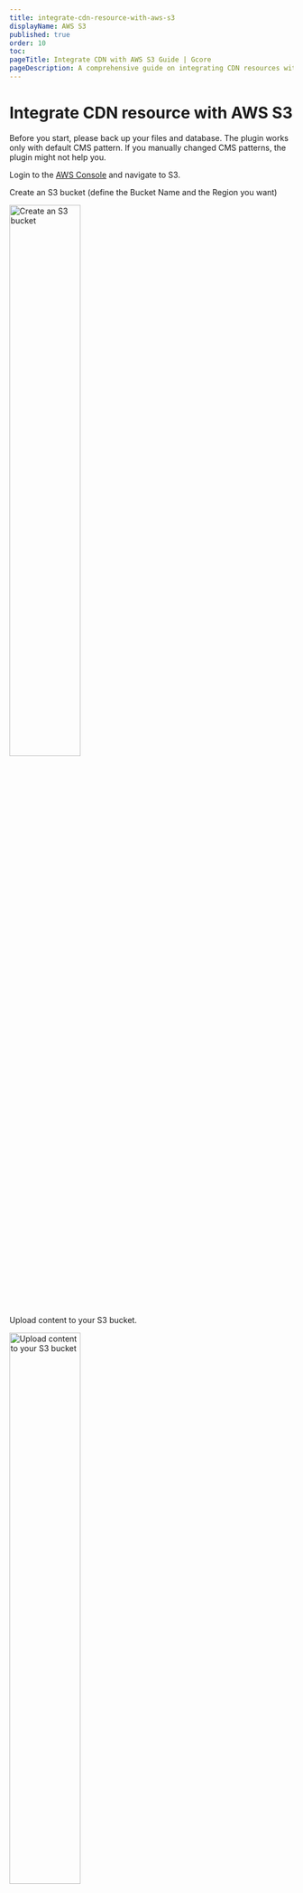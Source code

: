 ```yaml
---
title: integrate-cdn-resource-with-aws-s3
displayName: AWS S3
published: true
order: 10
toc:
pageTitle: Integrate CDN with AWS S3 Guide | Gcore
pageDescription: A comprehensive guide on integrating CDN resources with AWS S3 to enhance your site's speed and user experience.
---
```

# Integrate CDN resource with AWS S3

Before you start, please back up your files and database. The plugin works only with default CMS pattern. If you manually changed CMS patterns, the plugin might not help you.

Login to the <a href="https://console.aws.amazon.com" target="_blank">AWS Console</a> and navigate to S3.

Create an S3 bucket (define the Bucket Name and the Region you want)

<img src="https://assets.gcore.pro/docs/cdn/getting-started/integrate-cdn-with-cms/integrate-cdn-resource-with-aws-s3/create-s3.png" alt="Create an S3 bucket" width="50%">

Upload content to your S3 bucket.

<media-gallery>
<img src="https://assets.gcore.pro/docs/cdn/getting-started/integrate-cdn-with-cms/integrate-cdn-resource-with-aws-s3/upload-content-s33.png" alt="Upload content to your S3 bucket" width="50%">
<img src="https://assets.gcore.pro/docs/cdn/getting-started/integrate-cdn-with-cms/integrate-cdn-resource-with-aws-s3/upload-content-s3-2-1024x546.png" alt="Upload content to your S3 bucket" width="80%">
<img src="https://assets.gcore.pro/docs/cdn/getting-started/integrate-cdn-with-cms/integrate-cdn-resource-with-aws-s3/upload-complete.png" alt="Upload content to your S3 bucket" width="50%">
</media-gallery>

Enable Website Hosting and define the Index Document (does not need to exist e.g., index.html) for your S3 bucket under Properties > Static Website Hosting.

<img src="https://assets.gcore.pro/docs/cdn/getting-started/integrate-cdn-with-cms/integrate-cdn-resource-with-aws-s3/s3-enable-hosting1.png" alt="Enable Website Hosting">

Use the following example to set a Bucket Policy (replace "example-bucket" with your S3 bucket name):

```
{

 "Version":"2012-10-17",  
 "Statement":[{  
   "Sid":"PublicReadGetObject",  
       "Effect":"Allow",  
     "Principal": "*",  
     "Action":["s3:GetObject"],  
     "Resource":["arn:aws:s3:::example-bucket/*"  
     ]  
   }  
 ]  
}  
```  

Add the bucket policy in the Permissions drop-down menu.

<media-gallery>
<img src="https://assets.gcore.pro/docs/cdn/getting-started/integrate-cdn-with-cms/integrate-cdn-resource-with-aws-s3/add-s3-bucket-policy.png" alt="">
<img src="https://assets.gcore.pro/docs/cdn/getting-started/integrate-cdn-with-cms/integrate-cdn-resource-with-aws-s3/s3-bucket-policy-example.png" alt="">
</media-gallery>

Check accessibility of the file at the URL link in the browser. For example, the link for the file from this guide is bucket.s3-website.eu-central-1.amazonaws.com/logo.png

<img src="https://assets.gcore.pro/docs/cdn/getting-started/integrate-cdn-with-cms/integrate-cdn-resource-with-aws-s3/s3-endpoint-url.png" alt="" width="80%">

Log in your Gcore <a href="https://accounts.gcore.com/reports/dashboard" target="_blank">Control panel</a> and <a href="https://gcore.com/docs/cdn/getting-started/create-a-cdn-resource/create-a-cdn-resource-for-only-static-files" target="_blank">create a CDN resource</a>. Use S3 Endpoint as an origin source. For example, bucket.s3-website.eu-central-1.amazonaws.com

As soon as you create a Resource check accessibility of the content through the CDN by opening the URL link in the browser. For example, CNAME: awss3.site.com/logo.png. Ensure that your <a href="https://gcore.com/docs/cdn/cdn-resource-options/general/create-and-set-a-custom-domain-for-the-content-delivery-via-cdn" target="_blank">CNAME record has been configured</a> properly before using it for integration.

Integration has been completed! We highly recommend you to check the HTML code of your web page to ensure that URLs have been rewritten properly from your original ones to CNAME from the control panel.

To do that press **F12** or open Developers Tools in your browser, choose the Network tab and refresh the page. All static files should have your CNAME in URLs.